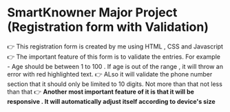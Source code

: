 # SmartKnowner Major Project (Registration form with Validation)
👉 This registration form is created by me using HTML , CSS and Javascript
👉 The important feature of this form is to validate the entries.
    For example - Age should be between 1 to 100 . If age is out of the range , it will throw an error with red highlighted text. 
👉 ALso it will validate the phone number section that it should only be limited to 10 digits. Not more than that not less than that
👉 <b>Another most important feature of it is that it will be responsive . It will automatically adjust itself according to device's size</b>



